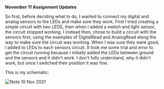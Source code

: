 **November 11 Assignment Updates**


So first, before deciding what to do, I wanted to connect my digital and analog sensors to the LEDs and make sure they work. First I tried creating a simple circuit with two LEDS, then when I added a swtich and light sensor, the circuit stopped working. I instead then, chose to build a circuit with the sensors first, using the examples of DigitalRead and AnalogRead along the way to make sure the circuit was working. When I was sure they were good, I added to LEDs to each sensors circuit. It took me some trial and error to get the circuit running because I initially added the LEDs between ground and the sensors and it didn't work. I don't fully understand, why it didn't work, but once I switched their position it was fine. 

This is my schematic: 

![Note 10 Nov 2021](https://user-images.githubusercontent.com/89835212/141161453-eb10daa4-4cf9-45f5-bb06-f89278d5a0cd.jpg)
